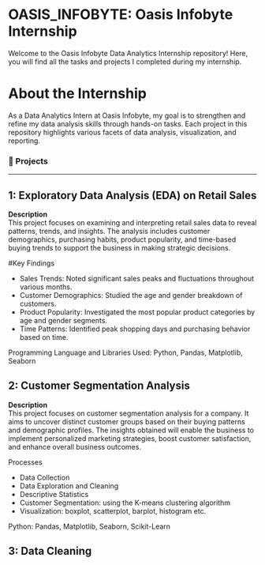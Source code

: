 # OASIS_INFOBYTE: Oasis Infobyte Internship
Welcome to the Oasis Infobyte Data Analytics Internship repository! Here, you will find all the tasks and projects I completed during my internship.

# About the Internship
As a Data Analytics Intern at Oasis Infobyte, my goal is to strengthen and refine my data analysis skills through hands-on tasks. Each project in this repository highlights various facets of data analysis, visualization, and reporting.

### 📁 Projects
---
## 1: Exploratory Data Analysis (EDA) on Retail Sales

**Description**  
This project focuses on examining and interpreting retail sales data to reveal patterns, trends, and insights. The analysis includes customer demographics, purchasing habits, product popularity, and time-based buying trends to support the business in making strategic decisions.

#Key Findings
- Sales Trends: Noted significant sales peaks and fluctuations throughout various months.
- Customer Demographics: Studied the age and gender breakdown of customers.
- Product Popularity: Investigated the most popular product categories by age and gender segments.
- Time Patterns: Identified peak shopping days and purchasing behavior based on time.

Programming Language and Libraries Used: Python, Pandas, Matplotlib, Seaborn

## 2: Customer Segmentation Analysis

**Description**  
This project focuses on customer segmentation analysis for a company. It aims to uncover distinct customer groups based on their buying patterns and demographic profiles. The insights obtained will enable the business to implement personalized marketing strategies, boost customer satisfaction, and enhance overall business outcomes.

Processes
- Data Collection
- Data Exploration and Cleaning
- Descriptive Statistics
- Customer Segmentation: using the K-means clustering algorithm
- Visualization: boxplot, scatterplot, barplot, histogram etc.

Python: Pandas, Matplotlib, Seaborn, Scikit-Learn

## 3: Data Cleaning

